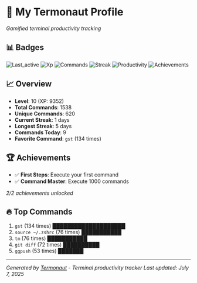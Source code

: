 # 🚀 My Termonaut Profile

*Gamified terminal productivity tracking*

## 📊 Badges

![Last_active](https://img.shields.io/badge/Last+Active-5h+ago-green?style=flat-square&logo=terminal&logoColor=white) ![Xp](https://img.shields.io/badge/XP-Level+10+%289352%2F12100%29-blue?style=flat-square&logo=terminal&logoColor=white) ![Commands](https://img.shields.io/badge/Commands-1538-blue?style=flat-square&logo=terminal&logoColor=white) ![Streak](https://img.shields.io/badge/Streak-1+days-red?style=flat-square&logo=terminal&logoColor=white) ![Productivity](https://img.shields.io/badge/Productivity-80.0%25-green?style=flat-square&logo=terminal&logoColor=white) ![Achievements](https://img.shields.io/badge/Achievements-5%2F10-blue?style=flat-square&logo=terminal&logoColor=white) 

## 📈 Overview

- **Level**: 10 (XP: 9352)
- **Total Commands**: 1538
- **Unique Commands**: 620
- **Current Streak**: 1 days
- **Longest Streak**: 5 days
- **Commands Today**: 9
- **Favorite Command**: `gst` (134 times)

## 🏆 Achievements

- ✅ **First Steps**: Execute your first command
- ✅ **Command Master**: Execute 1000 commands

*2/2 achievements unlocked*

## 🔥 Top Commands

1. `gst` (134 times) ████████████████████
2. `source ~/.zshrc` (76 times) ███████████
3. `tm` (76 times) ███████████
4. `git diff` (72 times) ██████████
5. `ggpush` (53 times) ███████

---

*Generated by [Termonaut](https://github.com/oiahoon/termonaut) - Terminal productivity tracker*
*Last updated: July 7, 2025*
